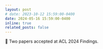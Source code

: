 ```yaml
---
layout: post
# date: 2023-10-12 15:59:00-0400
date: 2024-05-16 15:59:00-0400
inline: true
related_posts: false
---
```


🎉 Two papers accepted at ACL 2024 Findings.